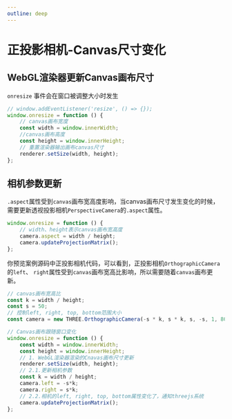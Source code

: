 ```yaml
---
outline: deep
---
```


# 正投影相机-Canvas尺寸变化

## WebGL渲染器更新Canvas画布尺寸

`onresize` 事件会在窗口被调整大小时发生

```js
// window.addEventListener('resize', () => {});
window.onresize = function () {
    // canvas画布宽度
    const width = window.innerWidth; 
    //canvas画布高度
    const height = window.innerHeight; 
    // 重置渲染器输出画布canvas尺寸
    renderer.setSize(width, height);
};
```

## 相机参数更新

`.aspect`属性受到`canvas`画布宽高度影响，当canvas画布尺寸发生变化的时候，需要更新透视投影相机`PerspectiveCamera`的`.aspect`属性。

```js
window.onresize = function () {
    // width、height表示canvas画布宽高度
    camera.aspect = width / height;
    camera.updateProjectionMatrix();
};
```

你预览案例源码中正投影相机代码，可以看到，正投影相机`OrthographicCamera`的`left`、 `right`属性受到`canvas`画布宽高比影响，所以需要随着`canvas`画布更新。

```js
// canvas画布宽高比
const k = width / height; 
const s = 50; 
// 控制left, right, top, bottom范围大小
const camera = new THREE.OrthographicCamera(-s * k, s * k, s, -s, 1, 8000);
```

```js
// Canvas画布跟随窗口变化
window.onresize = function () {
    const width = window.innerWidth; 
    const height = window.innerHeight; 
    // 1. WebGL渲染器渲染的Cnavas画布尺寸更新
    renderer.setSize(width, height);
    // 2.1.更新相机参数
    const k = width / height; 
    camera.left = -s*k;
    camera.right = s*k;
    // 2.2.相机的left, right, top, bottom属性变化了，通知threejs系统
    camera.updateProjectionMatrix();
};
```